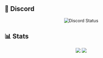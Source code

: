## 💬 Discord

<p align="center">
  <img src="https://lanyard.cnrad.dev/api/1417537333271597186?hideTag=true" alt="Discord Status" />
</p>

## 📊 Stats
<p align="center">
  <img src="https://github-readme-stats.vercel.app/api?username=inputtdevv&show_icons=true&theme=radical&hide_border=true" />
  <img src="https://github-readme-stats.vercel.app/api/top-langs/?username=inputtdevv&layout=compact&theme=radical&hide_border=true" />
</p>
